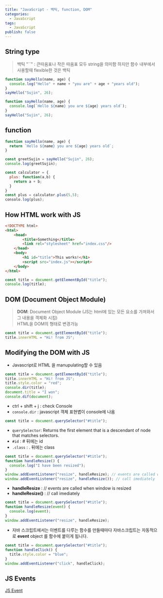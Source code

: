 ```yaml
---
title: "JavaScript - 백틱, function, DOM"
categories:
  - JavaScript
tags:
  - JavaScript
publish: false
---
```

<!--https://codesandbox.io/s/day-three-solution-3n53e-->

## String type
> 백틱 "``" : 큰따옴표나 작은 따옴표 모두 string을 의미함
> 하지만 함수 내부에서 사용할때 flexible한 것은 백틱



```javascript
function sayHello(name, age) {
  console.log("Hello" + name + "you are" + age + "years old");
}
sayHello("Sujin", 26);
```

```javascript
function sayHello(name, age) {
  console.log(`Hello ${name} you are ${age} years old`);
}
sayHello("Sujin", 26);
```

## function
```javascript
function sayHello(name, age) {
  return `Hello ${name} you are ${age} years old`;
}

const greetSujin = sayHello("Sujin", 26);
console.log(greetSujin);
```

```javascript
const calculator = {
  plus: function(a,b) {
    return a + b;
  }
}
const plus = calculator.plus(5,5);
consolo.log(plus);
```


## How HTML work with JS
```html
<!DOCTYPE html>
<html>
    <head>
        <title>Something</title>
        <link rel="stylesheet" href="index.css"/>
    </head>
    <body>
        <h1 id="title">This works!</h1>
        <script src="index.js"></script>
    </body>
</html>
```

```javascript
const title = document.getElementById("title");
console.log(title);
```


## DOM (Document Object Module)
 > **DOM**: Document Object Module (JS는 html에 있는 모든 요소를 가져와서 그 내용을 객체화 시킴)  
> HTML을 DOM의 형태로 변경가능


```javascript
const title = document.getElementById("title");
title.innerHTML = "Hi! from JS";
```

## Modifying the DOM with JS
- Javascript로 HTML 을 manupulating할 수 있음

```javascript
const title = document.getElementById("title");
title.innerHTML = "Hi! from JS";
title.style.color = "red";
console.dir(title);
document.title = "I won";
console.dif(document);
```
- ctrl + shift + j : check Console
- `console.dir` : javascript 객체 표현볍이 console에 나옴  

```javascript
const title = document.querySelector("#title");
```

- `querySelector`: Returns the first element that is a descendant of node that matches selectors. 
- `#id` : # 뒤에는 id
- `.class` : . 뒤에는 class

```javascript
const title = document.querySelector("#title");
function handleResize() {
  console.log("I have been resized");
}
window.addEventListener("resize", handleResize); // events are called when window is resized
window.addEventListener("resize", handleResize()); // call imediately
```

- **handleResize** : // events are called when window is resized
- **handleResize()** : // call imediately


```javascript
const title = document.querySelector("#title");
function handleResize(event) {
  console.log(event);
}
window.addEventListener("resize", handleResize);
```

- 자바 스크립트에서는 이벤트를 다루는 함수를 만들때마다 자바스크립트는 자동적으로 **event** object 를 함수에 붙이게 됩니다.


```javascript
const title = document.querySelector("#title");
function handleClick() {
  title.style.color = "blue";
}
window.addEventListener("click", handleClick);
```


## JS Events
[JS Event](https://developer.mozilla.org/ko/docs/Web/Events)
